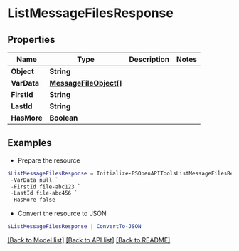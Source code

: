 # ListMessageFilesResponse
## Properties

Name | Type | Description | Notes
------------ | ------------- | ------------- | -------------
**Object** | **String** |  | 
**VarData** | [**MessageFileObject[]**](MessageFileObject.md) |  | 
**FirstId** | **String** |  | 
**LastId** | **String** |  | 
**HasMore** | **Boolean** |  | 

## Examples

- Prepare the resource
```powershell
$ListMessageFilesResponse = Initialize-PSOpenAPIToolsListMessageFilesResponse  -Object list `
 -VarData null `
 -FirstId file-abc123 `
 -LastId file-abc456 `
 -HasMore false
```

- Convert the resource to JSON
```powershell
$ListMessageFilesResponse | ConvertTo-JSON
```

[[Back to Model list]](../README.md#documentation-for-models) [[Back to API list]](../README.md#documentation-for-api-endpoints) [[Back to README]](../README.md)

